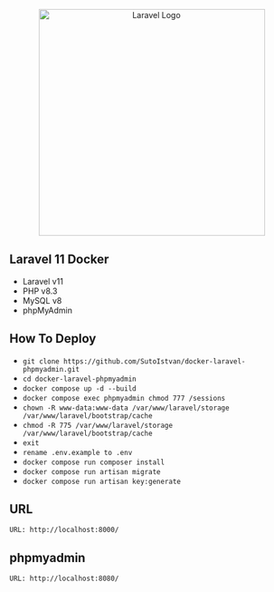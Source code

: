 <p align="center"><a href="https://laravel.com" target="_blank"><img src="https://raw.githubusercontent.com/laravel/art/master/logo-lockup/5%20SVG/2%20CMYK/1%20Full%20Color/laravel-logolockup-cmyk-red.svg" width="400" alt="Laravel Logo"></a></p>

## Laravel 11 Docker
- Laravel v11
- PHP v8.3
- MySQL v8
- phpMyAdmin

##  How To Deploy
- `git clone https://github.com/SutoIstvan/docker-laravel-phpmyadmin.git`
- `cd docker-laravel-phpmyadmin`
- `docker compose up -d --build`
- `docker compose exec phpmyadmin chmod 777 /sessions`
- `chown -R www-data:www-data /var/www/laravel/storage /var/www/laravel/bootstrap/cache`
- `chmod -R 775 /var/www/laravel/storage /var/www/laravel/bootstrap/cache`
- `exit`
- `rename .env.example to .env`
- `docker compose run composer install`
- `docker compose run artisan migrate`
- `docker compose run artisan key:generate`

## URL
`URL: http://localhost:8000/`

## phpmyadmin
`URL: http://localhost:8080/`
